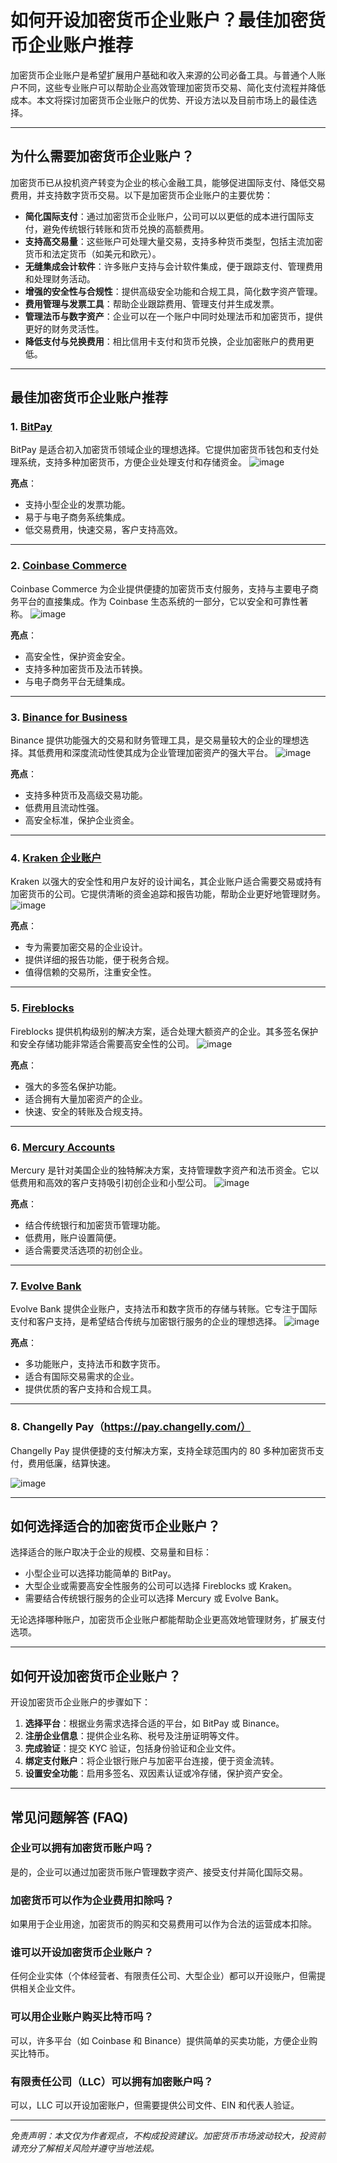 # 如何开设加密货币企业账户？最佳加密货币企业账户推荐

加密货币企业账户是希望扩展用户基础和收入来源的公司必备工具。与普通个人账户不同，这些专业账户可以帮助企业高效管理加密货币交易、简化支付流程并降低成本。本文将探讨加密货币企业账户的优势、开设方法以及目前市场上的最佳选择。

---

## 为什么需要加密货币企业账户？

加密货币已从投机资产转变为企业的核心金融工具，能够促进国际支付、降低交易费用，并支持数字货币交易。以下是加密货币企业账户的主要优势：

- **简化国际支付**：通过加密货币企业账户，公司可以以更低的成本进行国际支付，避免传统银行转账和货币兑换的高额费用。
- **支持高交易量**：这些账户可处理大量交易，支持多种货币类型，包括主流加密货币和法定货币（如美元和欧元）。
- **无缝集成会计软件**：许多账户支持与会计软件集成，便于跟踪支付、管理费用和处理财务活动。
- **增强的安全性与合规性**：提供高级安全功能和合规工具，简化数字资产管理。
- **费用管理与发票工具**：帮助企业跟踪费用、管理支付并生成发票。
- **管理法币与数字资产**：企业可以在一个账户中同时处理法币和加密货币，提供更好的财务灵活性。
- **降低支付与兑换费用**：相比信用卡支付和货币兑换，企业加密账户的费用更低。

---

## 最佳加密货币企业账户推荐

### 1. **[BitPay](https://www.bitpay.com/)**

BitPay 是适合初入加密货币领域企业的理想选择。它提供加密货币钱包和支付处理系统，支持多种加密货币，方便企业处理支付和存储资金。
![image](https://github.com/user-attachments/assets/cf1b2f9e-5655-40c1-8c54-465b6c2b412e)

**亮点**：
- 支持小型企业的发票功能。
- 易于与电子商务系统集成。
- 低交易费用，快速交易，客户支持高效。

---

### 2. **[Coinbase Commerce](https://www.coinbase.com/commerce)**

Coinbase Commerce 为企业提供便捷的加密货币支付服务，支持与主要电子商务平台的直接集成。作为 Coinbase 生态系统的一部分，它以安全和可靠性著称。
![image](https://github.com/user-attachments/assets/9fb82405-6745-4f73-8475-52556dc6b06c)

**亮点**：
- 高安全性，保护资金安全。
- 支持多种加密货币及法币转换。
- 与电子商务平台无缝集成。

---

### 3. **[Binance for Business](https://www.binance.com/en/vip-institutional-services)**

Binance 提供功能强大的交易和财务管理工具，是交易量较大的企业的理想选择。其低费用和深度流动性使其成为企业管理加密资产的强大平台。
![image](https://github.com/user-attachments/assets/01a7c97b-3f50-47b6-9b74-3cb8f75fa5d2)

**亮点**：
- 支持多种货币及高级交易功能。
- 低费用且流动性强。
- 高安全标准，保护企业资金。

---

### 4. **[Kraken 企业账户](https://www.kraken.com/)**

Kraken 以强大的安全性和用户友好的设计闻名，其企业账户适合需要交易或持有加密货币的公司。它提供清晰的资金追踪和报告功能，帮助企业更好地管理财务。
![image](https://github.com/user-attachments/assets/66becd3a-de05-464a-a45f-211b26738873)

**亮点**：
- 专为需要加密交易的企业设计。
- 提供详细的报告功能，便于税务合规。
- 值得信赖的交易所，注重安全性。

---

### 5. **[Fireblocks](https://www.fireblocks.com/)**

Fireblocks 提供机构级别的解决方案，适合处理大额资产的企业。其多签名保护和安全存储功能非常适合需要高安全性的公司。
![image](https://github.com/user-attachments/assets/be996dca-71dc-4d98-8e87-22ec4bff7968)

**亮点**：
- 强大的多签名保护功能。
- 适合拥有大量加密资产的企业。
- 快速、安全的转账及合规支持。

---

### 6. **[Mercury Accounts](https://mercury.com/)**

Mercury 是针对美国企业的独特解决方案，支持管理数字资产和法币资金。它以低费用和高效的客户支持吸引初创企业和小型公司。
![image](https://github.com/user-attachments/assets/61ab6d54-185e-416f-847b-1d848e1ab855)

**亮点**：
- 结合传统银行和加密货币管理功能。
- 低费用，账户设置简便。
- 适合需要灵活选项的初创企业。

---

### 7. **[Evolve Bank](https://www.getevolved.com/)**

Evolve Bank 提供企业账户，支持法币和数字货币的存储与转账。它专注于国际支付和客户支持，是希望结合传统与加密银行服务的企业的理想选择。
![image](https://github.com/user-attachments/assets/0a0304d7-6177-44d1-bc62-77fb1133e224)

**亮点**：
- 多功能账户，支持法币和数字货币。
- 适合有国际交易需求的企业。
- 提供优质的客户支持和合规工具。

---

### 8. **Changelly Pay（https://pay.changelly.com/）**

Changelly Pay 提供便捷的支付解决方案，支持全球范围内的 80 多种加密货币支付，费用低廉，结算快速。

![image](https://github.com/user-attachments/assets/dd03b0c6-fd8f-4f36-9636-a5155cc319c5)


---

## 如何选择适合的加密货币企业账户？

选择适合的账户取决于企业的规模、交易量和目标：
- 小型企业可以选择功能简单的 BitPay。
- 大型企业或需要高安全性服务的公司可以选择 Fireblocks 或 Kraken。
- 需要结合传统银行服务的企业可以选择 Mercury 或 Evolve Bank。

无论选择哪种账户，加密货币企业账户都能帮助企业更高效地管理财务，扩展支付选项。

---

## 如何开设加密货币企业账户？

开设加密货币企业账户的步骤如下：

1. **选择平台**：根据业务需求选择合适的平台，如 BitPay 或 Binance。
2. **注册企业信息**：提供企业名称、税号及注册证明等文件。
3. **完成验证**：提交 KYC 验证，包括身份验证和企业文件。
4. **绑定支付账户**：将企业银行账户与加密平台连接，便于资金流转。
5. **设置安全功能**：启用多签名、双因素认证或冷存储，保护资产安全。

---

## 常见问题解答 (FAQ)

### 企业可以拥有加密货币账户吗？
是的，企业可以通过加密货币账户管理数字资产、接受支付并简化国际交易。

### 加密货币可以作为企业费用扣除吗？
如果用于企业用途，加密货币的购买和交易费用可以作为合法的运营成本扣除。

### 谁可以开设加密货币企业账户？
任何企业实体（个体经营者、有限责任公司、大型企业）都可以开设账户，但需提供相关企业文件。

### 可以用企业账户购买比特币吗？
可以，许多平台（如 Coinbase 和 Binance）提供简单的买卖功能，方便企业购买比特币。

### 有限责任公司（LLC）可以拥有加密账户吗？
可以，LLC 可以开设加密账户，但需要提供公司文件、EIN 和代表人验证。

---

*免责声明：本文仅为作者观点，不构成投资建议。加密货币市场波动较大，投资前请充分了解相关风险并遵守当地法规。*
